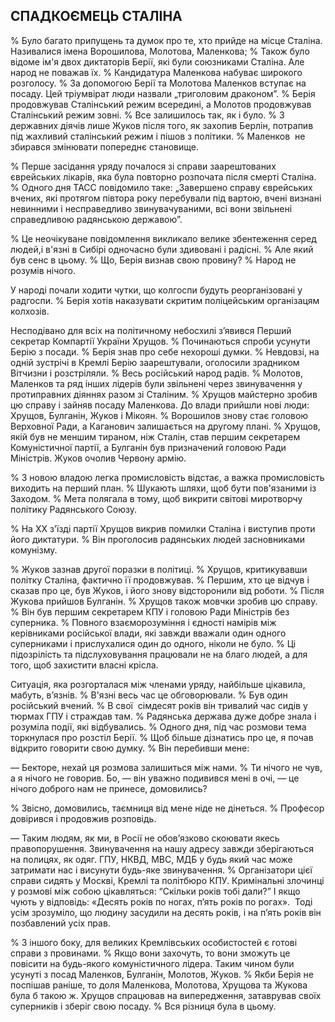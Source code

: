 ## СПАДКОЄМЕЦЬ СТАЛІНА

% Було багато припущень та думок про те, хто прийде на місце Сталіна.
Називалися імена Ворошилова, Молотова, Маленкова;
% Також було відоме ім'я двох диктаторів Берії, які були союзниками Сталіна.
Але народ не поважав їх.
% Кандидатура Маленкова набуває широкого розголосу.
% За допомогою Берії та Молотова Маленков вступає на посаду.
Цей тріумвірат люди назвали „триголовим драконом”.
% Берія продовжував Сталінський режим всередині, а Молотов продовжував Сталінський режим зовні.
% Все залишилось так, як і було.
% З державних діячів лише Жуков після того, як захопив Берлін, потрапив під жахливий сталінський режим і пішов з політики.
% Маленков  не збирався змінювати попереднє становище.

% Перше засідання уряду почалося зі справи заарештованих єврейських лікарів, яка була повторно розпочата після смерті Сталіна.
% Одного дня ТАСС повідомило таке: „Завершено справу єврейських вчених, які протягом півтора року перебували під вартою, вчені визнані невинними і несправедливо звинувачуваними, всі вони звільнені справедливою радянською державою”.

% Це неочікуване повідомлення викликало велике збентеження серед людей,і в'язні в Сибірі одночасно були здивовані і радісні.
% Але який був сенс в цьому.
% Що, Берія визнав свою провину?
% Народ не розумів нічого.

У народі почали ходити чутки, що колгоспи будуть реорганізовані у радгоспи.
% Берія хотів наказувати скритим поліцейським організацям колхозів.

Несподівано для всіх на політичному небосхилі з’явився Перший секретар Компартії України Хрущов.
% Починаються спроби усунути Берію з посади.
% Берія знав про себе нехороші думки.
% Невдовзі, на одній зустрічі в Кремлі Берію заарештували, оголосили зрадником Вітчизни і розстріляли.
% Весь російський народ радів.
% Молотов, Маленков та ряд інших лідерів були звільнені через звинувачення у протиправних діяннях разом зі Сталіним.
% Хрущов майстерно зробив цю справу і зайняв посаду Маленкова.
До влади прийшли нові люди: Хрущов, Булганін, Жуков і Мікоян.
% Ворошилов знову стає головою Верховної Ради, а Каганович залишається на другому плані.
% Хрущов, якій був не меншим тираном, ніж Сталін, став першим секретарем Комуністичної партії, а Булганін був призначений головою Ради Міністрів.
Жуков очолив Червону армію.

% З новою владою легка промисловість відстає, а важка промисловість виходить на перший план.
% Шукають шляхи, щоб бути пов'язаними із Заходом.
% Мета полягала в тому, щоб викрити світові миротворчу політику Радянського Союзу.

% На ХХ з'їзді партії Хрущов викрив помилки Сталіна і виступив проти його диктатури.
% Він проголосив радянських людей засновниками комунізму.

% Жуков зазнав другої поразки в політиці.
% Хрущов, критикувавши політку Сталіна, фактично її продовжував.
% Першим, хто це відчув і сказав про це, був Жуков, і його знову відсторонили від роботи.
% Після Жукова прийшов Булганін.
% Хрущов також мовчки зробив цю справу.
% Він був першим секретарем КПУ і головою Ради Міністрів без суперника.
% Повного взаєморозуміння і єдності намірів між керівниками російської влади, які завжди вважали один одного суперниками і прислухалися один до одного, ніколи не було.
% Ці підозрілість та підслуховування працювали не на благо людей, а для того, щоб захистити власні крісла.

Ситуація, яка розгорталася між членами уряду, найбільше цікавила, мабуть, в’язнів.
% В'язні весь час це обговорювали.
% Був один російський вчений.
% В свої  сімдесят років він тривалий час сидів у тюрмах ГПУ і страждав там.
% Радянська держава дуже добре знала і розуміла події, які відбувались.
% Одного дня, під час розмови тема торкнулася про розстіл Берії.
% Щоб більше дізнатись про це, я почав відкрито говорити свою думку.
% Він перебивши мене:

— Бекторе, нехай ця розмова залишиться між нами.
% Ти нічого не чув, а я нічого не говорив.
Бо, — він уважно подивився мені в очі, — це нічого доброго нам не принесе, домовились?

% Звісно, домовились, таємниця від мене ніде не дінеться.
% Професор довірився і продовжив розповідь.

— Таким людям, як ми, в Росії не обов’язково скоювати якесь правопорушення.
Звинувачення на нашу адресу завжди зберігаються на полицях, як одяг.
ГПУ, НКВД, МВС, МДБ у будь який час може затримати нас і висунути будь-яке звинувачення.
% Організатори цієї справи сидять у Москві, Кремлі та політбюро КПУ.
Кримінальні злочинці у розмові між собою цікавляться: “Скільки років тобі дали?” І якщо чують у відповідь: «Десять років по ногах, п’ять років по рогах».
 Тоді усім зрозуміло, що людину засудили на десять років, і на п’ять років він позбавлений усіх прав.

% З іншого боку, для великих Кремлівських особистостей є готові справи з провинами.
% Якщо вони захочуть, то вони зможуть це повісити на будь-якого комуністичного лідера.
Таким чином були усунуті з посад Маленков, Булганін, Молотов, Жуков.
% Якби Берія не поспішав раніше, то доля Маленкова, Молотова, Хрущова та Жукова була б такою ж.
Хрущов спрацював на випередження, затаврував своїх суперників і зберіг свою посаду.
% Вся різниця була в цьому.
